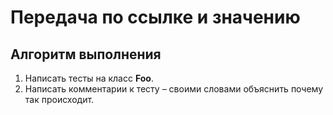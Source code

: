 # Передача по ссылке и значению

## Алгоритм выполнения

1.	Написать тесты на класс __Foo__. 
2.	Написать комментарии к тесту – своими
 словами объяснить почему так происходит. 
